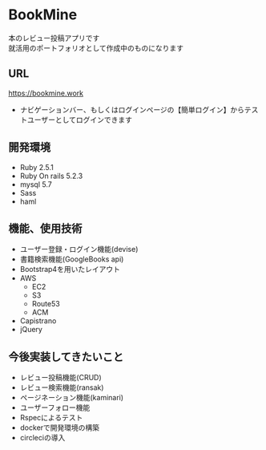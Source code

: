 # BookMine
本のレビュー投稿アプリです<br>
就活用のポートフォリオとして作成中のものになります

## URL
https://bookmine.work

* ナビゲーションバー、もしくはログインページの【簡単ログイン】からテストユーザーとしてログインできます

## 開発環境
* Ruby 2.5.1
* Ruby On rails 5.2.3
* mysql 5.7
* Sass
* haml

## 機能、使用技術
* ユーザー登録・ログイン機能(devise)
* 書籍検索機能(GoogleBooks api)
* Bootstrap4を用いたレイアウト
* AWS
  * EC2
  * S3
  * Route53
  * ACM
* Capistrano
* jQuery

## 今後実装してきたいこと
* レビュー投稿機能(CRUD)
* レビュー検索機能(ransak)
* ページネーション機能(kaminari)
* ユーザーフォロー機能
* Rspecによるテスト
* dockerで開発環境の構築
* circleciの導入